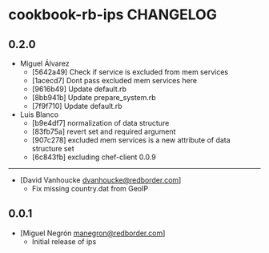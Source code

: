 cookbook-rb-ips CHANGELOG
===============

## 0.2.0

  - Miguel Álvarez
    - [5642a49] Check if service is excluded from mem services
    - [1acecd7] Dont pass excluded mem services here
    - [9616b49] Update default.rb
    - [8bb941b] Update prepare_system.rb
    - [7f9f710] Update default.rb
  - Luis Blanco
    - [b9e4df7] normalization of data structure
    - [83fb75a] revert set and required argument
    - [907c278] excluded mem services is a new attribute of data structure set
    - [6c843fb] excluding chef-client
0.0.9
-----
- [David Vanhoucke <dvanhoucke@redborder.com>]
  - Fix missing country.dat from GeoIP 

0.0.1
-----
- [Miguel Negrón <manegron@redborder.com>]
  - Initial release of ips
